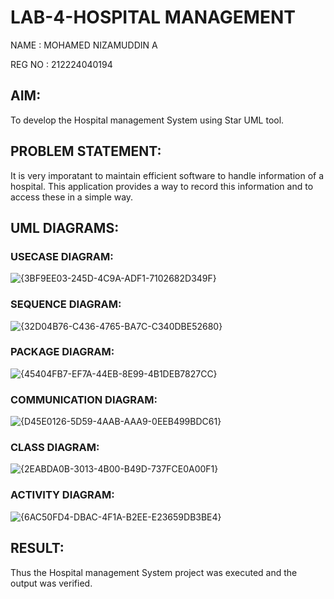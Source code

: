 # LAB-4-HOSPITAL MANAGEMENT

NAME : MOHAMED NIZAMUDDIN A

REG NO : 212224040194

## AIM:
To develop the Hospital management System using Star UML tool.

## PROBLEM STATEMENT:
It is very imporatant to maintain efficient software to handle information of a hospital.
This application provides a way to record this information and to access these in a simple way.

## UML DIAGRAMS:


### USECASE DIAGRAM:


![{3BF9EE03-245D-4C9A-ADF1-7102682D349F}](https://github.com/user-attachments/assets/01edf51c-cead-49e2-b4b8-ea325c7c56b4)

### SEQUENCE DIAGRAM:


![{32D04B76-C436-4765-BA7C-C340DBE52680}](https://github.com/user-attachments/assets/3f1deb96-47df-44d7-85d9-2a3ea7abfce1)

### PACKAGE DIAGRAM:

![{45404FB7-EF7A-44EB-8E99-4B1DEB7827CC}](https://github.com/user-attachments/assets/f85a830a-73d4-4d4c-994f-47c6d67cbcb8)

### COMMUNICATION DIAGRAM:


![{D45E0126-5D59-4AAB-AAA9-0EEB499BDC61}](https://github.com/user-attachments/assets/0f386722-b97c-4187-a78f-53d34a98abe1)

### CLASS DIAGRAM:


![{2EABDA0B-3013-4B00-B49D-737FCE0A00F1}](https://github.com/user-attachments/assets/46f01239-d661-4940-81d6-98d4c42a4af0)

### ACTIVITY DIAGRAM:


![{6AC50FD4-DBAC-4F1A-B2EE-E23659DB3BE4}](https://github.com/user-attachments/assets/def2019e-c3d6-4fb2-91a3-a87f6d738931)


## RESULT:

Thus the Hospital management System project was executed and the output was verified.
